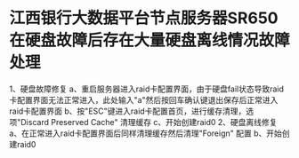 # 江西银行大数据平台节点服务器SR650在硬盘故障后存在大量硬盘离线情况故障处理

1、硬盘故障修复
    a、重启服务器进入raid卡配置界面，由于硬盘fail状态导致raid卡配置界面无法正常进入，此处输入"a"然后按回车确认键退出保存后正常进入raid卡配置界面
    b、按"ESC"键进入raid卡配置首页，进行缓存清理，选项"Discard Preserved Cache" 清理缓存
    c、开始创建raid0
2、硬盘离线修复
    a、在正常进入raid卡配置界面后同样清理缓存然后清理"Foreign" 配置
    b、开始创建raid0
